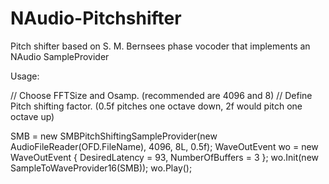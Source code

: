 # NAudio-Pitchshifter

Pitch shifter based on S. M. Bernsees phase vocoder that implements an NAudio SampleProvider




Usage:




// Choose FFTSize and Osamp. (recommended are 4096 and 8)
// Define Pitch shifting factor. (0.5f pitches one octave down, 2f would pitch one octave up)

SMB = new SMBPitchShiftingSampleProvider(new AudioFileReader(OFD.FileName), 4096, 8L, 0.5f);
WaveOutEvent wo = new WaveOutEvent
{
  DesiredLatency = 93,
  NumberOfBuffers = 3
};
wo.Init(new SampleToWaveProvider16(SMB));
wo.Play();
